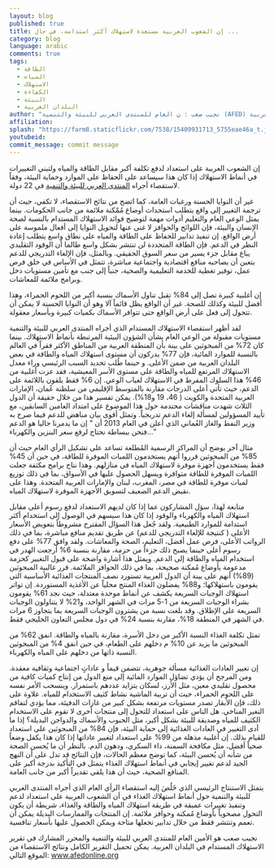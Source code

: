 ```yaml
---
layout: blog
published: true
title: إن الشعوب العربية مستعدة لاستهلاك أكثر استدامة، في حال ...
category: blog
language: arabic
comments: true
tags: 
  - الطاقة
  - المياه
  - الاستهلاك
  - الكفاءة
  - البيئة
  - البلدان العربية
author: "نجيب صعب : ن العام للمنتدى العربي للبيئة والتنمية (AFED) والمحرر المشارك  في تقرير الاستهلاك المستدام في البلدان العربية"
affiliation: 
splash: "https://farm8.staticflickr.com/7538/15409931713_5755eae46a_t.jpg"
youtubeid: 
commit_message: commit message
---
```

إن الشعوب العربية على استعداد لدفع تكلفة أكبر مقابل الطاقة والمياه ولتبني التغييرات في أنماط الاستهلاك إذا كان هذا سيساعد على الحفاظ على الموارد وحماية البيئة، وفقاً لاستقصاء أجراه [المنتدى العربي للبيئة والتنمية](http://www.afedonline.org/en/) في 22 دولة.
<!-- more -->

غير أن النوايا الحسنة ورغبات العامة، كما اتضح من نتائج الاستقصاء، لا تكفي، حيث أن ترجمة التغيير إلى واقع يتطلب استحداث أوضاع مُمْكنة ملائمة من جانب الحكومات.  بينما يمثل الوعي العام والتعليم أدوات مهمة لتوضيح فوائد الاستهلاك المستدام بالنسبة لصحة الإنسان والبيئة، فإن اللوائح والحوافز لا غنى عنها لتحويل النوايا إلى أفعال ملموسة على أرض الواقع.  إن تنفيذ تدابير للحفاظ على الطاقة والمياه على نطاق واسع يتطلب إعادة النظر في الدعم.  فإن الطاقة المتجددة لن تنتشر بشكل واسع طالما أن الوقود التقليدي يباع مقابل جزء يسير من سعر السوق الحقيقي.  وبالمثل، فإن الإلغاء التدريجي للدعم يتعين أن يصاحبه منافع اقتصادية واجتماعية مباشرة، تتمثل في الأساس في خلق فرص عمل، توفير تغطية للخدمة التعليمية والصحية، جنباً إلى جنب مع تأمين مستويات دخل وبرامج ملائمة للمعاشات.


إن أغلبية كبيرة تصل إلى 84% تقبل تناول الأسماك بنسبة أكبر من اللحوم الحمراء، وهذا أفضل للبيئة وكذلك للصحة.  غير أن الواقع يظل قائماً آلا وهو أن النوايا الحسنة لا يمكن أن تتحول إلى فعل على أرض الواقع حتى تتوافر الأسماك بكميات كبيرة وبأسعار معقولة.


لقد أظهر استقصاء الاستهلاك المستدام الذي أجراه المنتدى العربي للبيئة والتنمية مستويات مقبولة من الوعي العام بشأن الشؤون البيئية المرتبطة بأنماط الاستهلاك.  بينما كان 72% من المبحوثين على بينة بأن المنطقة العربية من المناطق الأكثر فقراً في العالم بالنسبة للموارد المائية، فإن 77% يدركون أن مستوى استهلاك المياه والطاقة في بعض البلدان العربية من ضمن الأعلى.  و حينما طُلب تحديد السبب الرئيسي وراء معدل الاستهلاك المرتفع للمياه والطاقة على مستوى الأسر المعيشية، فقد عزت أغلبية من 46% هذا السلوك المفرط في الاستهلاك لغياب الوعي.  إن 6% فقط يلقون باللائمة على الدعم، حيث تأتي أعلى الدرجات مقارنة بالمتوسط الإقليمي من سلطنة عُمان، الإمارات العربية المتحدة والكويت ( 46، 19 و18%).  يمكن تفسير هذا من خلال حقيقة أن الدول الثلاث شهدت مناقشات محتدمة حول هذا الموضوع على امتداد العامين السابقين، مع تأييد المسؤولين لمسألة إلغاء الدعم تدريجياً.  وتمثل أقوى بيان مناهض للدعم فيما صرح به وزير النفط والغاز العُماني الذي أعلن في العام 2013 أن " إن ما يدمرنا حاليا هو الدعم ...فنحن ببساطة نحتاج لرفع سعر البنزين والكهرباء"


مثال آخر يوضح أن المراكز الرسمية المُطلعة تساعد على تشكيل الرأي العام حيث أن 85% من المبحوثين قرروا أنهم يستخدمون اللمبات الموفرة للطاقة، في حين أن 45% فقط يستخدمون أجهزة موفرة لاستهلاك المياه في منازلهم.  وهذا نتاج برامج مكثفة جعلت اللمبات الموفرة للطاقة متوافرة ويسهل الحصول عليها في الأسواق، بما في ذلك توزيع لمبات موفرة للطاقة في مصر، المغرب، لبنان والإمارات العربية المتحدة.  وهذا على نقيض الدعم الضعيف لتسويق الأجهزة الموفرة لاستهلاك المياه.


متابعة لهذا،  سؤل المشاركون عما إذا كان لديهم الاستعداد لدفع رسوم أعلى مقابل استهلاك المياه والكهرباء والوقود إذا كان هذا سيسهم في الوصول إلى استخدام أكثر استدامة للموارد الطبيعية.   ولقد جُعل هذا السؤال المقترح مشروطاً بتعويض الأسعار الأعلى ( كنتيجة للإلغاء التدريجي للدعم) عن طريق تقديم منافع مباشرة، بما في ذلك الرواتب الأعلى، فرص عمل أفضل، التعليم، الصحة والمعاشات.  ولقد وافق 77% على دفع رسوم أعلى حينما يصبح ذلك جزءاً من حزمة، مقارنة بنسبة 6% أرجعت الهدر في استخدام المياه والطاقة إلى الدعم.  ويمثل هذا أشارة واضحة على قبول التغيير كحزمة مدعومة بأوضاع مُمكنة صحيحة، بما في ذلك الحوافز الملائمة.  قرر غالبية المبحوثين (89%) أنهم على بينة أن الدول العربية تستورد نصف المنتجات الغذائية الأساسية التي يقومون باستهلاكها؛ و88% يفضلون الغذاء المنتج محلياً عن الأغذية المستوردة.  إن تواتر استهلاك الوجبات السريعة يكشف عن أنماط موحدة معتدلة، حيث نجد 61% يقومون بشراء الوجبات السريعة من 1-5 مرات في الشهر الواحد، و21% لا يتناولون الوجبات السريعة على الإطلاق.   وقد بلغت نسبة من يشترون الوجبات السريعة بما يتجاوز 6 مرات في الشهر في المنطقة 18%، مقارنة بنسبة 24% في دول مجلس التعاون الخليجي فقط. 


تمثل تكلفة الغذاء النسبة الأكبر من دخل الأسرة، مقارنة بالمياه والطاقة.  انفق 62% من المبحوثين ما يزيد عن 10% م دخلهم على الطعام، في حين انفق 4% من المبحوثين النسبة ذاتها من دخلهم على المياه والكهرباء.


إن تغيير العادات الغذائية مسألة جوهرية، تتضمن قيماً و عاداتٍ اجتماعية وثقافية معقدة.  ومن المرجح أن يؤدي تضاؤل الموارد المائية إلى منع الدول من إنتاج كميات كافية من محصول تقليدي معين، مثل الأرز، لسكان يتزايد عددهم باستمرار.  وينسحب الأمر نفسه على اللحوم الحمراء، حيث أن تربية الماشية نشاط كثيف الاستخدام للمياه.  علاوة على ذلك، فإن الأبقار تصدر مستويات مرتفعة بشكل كبير من غازات الدفيئة، مما يؤدي لتفاقم التغير المناخي.  هل الناس على استعداد للتحول إلى منتجات أخرى لا تقوم على الاستخدام الكثيف للمياه وصديقة للبيئة بشكل أكبر، مثل الحبوب والأسماك والدواجن البديلة؟  إذا ما أدى التغيير في العادات الغذائية إلى حماية البيئة، فإن 84% من المبحوثين على استعداد للقيام بذلك.  إن أغلبية مذهلة من 99% على استعداد لتغيير عاداتها إذا كان هذا يكفل وضعاً صحياً أفضل، مثل مكافحة السمنة، داء السكري، ودهون الدم.  بالنظر أن ما يُحسن الصحة من شأنه أن يُحسن البيئة، كما توضح معظم الحالات، فإن النتائج قد تدل على أن النهج الجيد لدعم تغيير إيجابي في أنماط استهلاك الغذاء يتمثل في التأكيد بدرجة أكبر على المنافع الصحية، حيث أن هذا يلقى تقديراً أكبر من جانب العامة. 


يتمثل الاستنتاج الرئيسي الذي خَلُصَ إليه استقصاء الرأي العام الذي أجراه المنتدى العربي للبيئة والتنمية حول أنماط استهلاك الغذاء في أن الشعوب العربية على استعداد لدعم وتنفيذ تغييرات عميقة في طريقة استهلاك المياه والطاقة والغذاء، شريطة أن  يكون التحول مصحوباً بأوضاع مُمكنة وحوافز ملائمة.  إن المنتجات والممارسات البديلة يمكن أن تعمم وتنتشر فقط من خلال تدابير تجعلها متاحة ويمكن الحصول عليها بأسعار تنافسية. 


نجيب صعب هو الأمين العام للمنتدى العربي للبيئة والتنمية والمحرر المشارك  في تقرير الاستهلاك المستدام في البلدان العربية. يمكن تحميل التقرير الكامل ونتائج الاستقصاء من الموقع التالي: www.afedonline.org